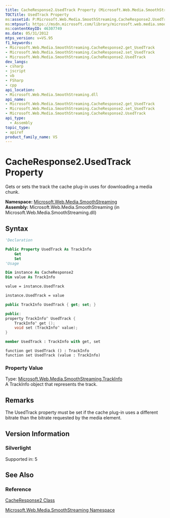```yaml
---
title: CacheResponse2.UsedTrack Property (Microsoft.Web.Media.SmoothStreaming)
TOCTitle: UsedTrack Property
ms:assetid: P:Microsoft.Web.Media.SmoothStreaming.CacheResponse2.UsedTrack
ms:mtpsurl: https://msdn.microsoft.com/library/microsoft.web.media.smoothstreaming.cacheresponse2.usedtrack(v=VS.95)
ms:contentKeyID: 46307749
ms.date: 05/31/2012
mtps_version: v=VS.95
f1_keywords:
- Microsoft.Web.Media.SmoothStreaming.CacheResponse2.get_UsedTrack
- Microsoft.Web.Media.SmoothStreaming.CacheResponse2.set_UsedTrack
- Microsoft.Web.Media.SmoothStreaming.CacheResponse2.UsedTrack
dev_langs:
- csharp
- jscript
- vb
- FSharp
- cpp
api_location:
- Microsoft.Web.Media.SmoothStreaming.dll
api_name:
- Microsoft.Web.Media.SmoothStreaming.CacheResponse2.get_UsedTrack
- Microsoft.Web.Media.SmoothStreaming.CacheResponse2.set_UsedTrack
- Microsoft.Web.Media.SmoothStreaming.CacheResponse2.UsedTrack
api_type:
  - Assembly
topic_type:
- apiref
product_family_name: VS
---
```


# CacheResponse2.UsedTrack Property

Gets or sets the track the cache plug-in uses for downloading a media chunk.

**Namespace:**  [Microsoft.Web.Media.SmoothStreaming](microsoft-web-media-smoothstreaming-namespace_1.md)  
**Assembly:**  Microsoft.Web.Media.SmoothStreaming (in Microsoft.Web.Media.SmoothStreaming.dll)

## Syntax

```vb
'Declaration

Public Property UsedTrack As TrackInfo
    Get
    Set
'Usage

Dim instance As CacheResponse2
Dim value As TrackInfo

value = instance.UsedTrack

instance.UsedTrack = value
```

```csharp
public TrackInfo UsedTrack { get; set; }
```

```cpp
public:
property TrackInfo^ UsedTrack {
    TrackInfo^ get ();
    void set (TrackInfo^ value);
}
```

``` fsharp
member UsedTrack : TrackInfo with get, set
```

```jscript
function get UsedTrack () : TrackInfo
function set UsedTrack (value : TrackInfo)
```

### Property Value

Type: [Microsoft.Web.Media.SmoothStreaming.TrackInfo](trackinfo-class-microsoft-web-media-smoothstreaming_1.md)  
A TrackInfo object that represents the track.

## Remarks

The UsedTrack property must be set if the cache plug-in uses a different bitrate than the bitrate requested by the media element.

## Version Information

### Silverlight

Supported in: 5  

## See Also

### Reference

[CacheResponse2 Class](cacheresponse2-class-microsoft-web-media-smoothstreaming.md)

[Microsoft.Web.Media.SmoothStreaming Namespace](microsoft-web-media-smoothstreaming-namespace_1.md)
